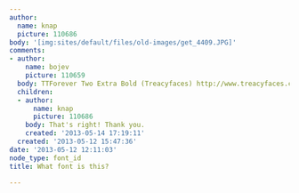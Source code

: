 ```yaml
---
author:
  name: knap
  picture: 110686
body: '[img:sites/default/files/old-images/get_4409.JPG]'
comments:
- author:
    name: bojev
    picture: 110659
  body: TTForever Two Extra Bold (Treacyfaces) http://www.treacyfaces.com/
  children:
  - author:
      name: knap
      picture: 110686
    body: That's right! Thank you.
    created: '2013-05-14 17:19:11'
  created: '2013-05-12 15:47:36'
date: '2013-05-12 12:11:03'
node_type: font_id
title: What font is this?

---
```

